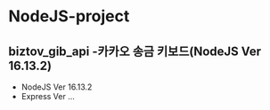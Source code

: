 # NodeJS-project

biztov_gib_api -카카오 송금 키보드(NodeJS Ver 16.13.2)
------------------
* NodeJS Ver 16.13.2
* Express Ver ...


